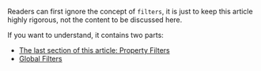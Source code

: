 Readers can first ignore the concept of `filters`, it is just to keep this article highly rigorous, not the content to be discussed here. 

If you want to understand, it contains two parts:

-   [The last section of this article: Property Filters](#property-level-filters)
-   [Global Filters](../global-filter)